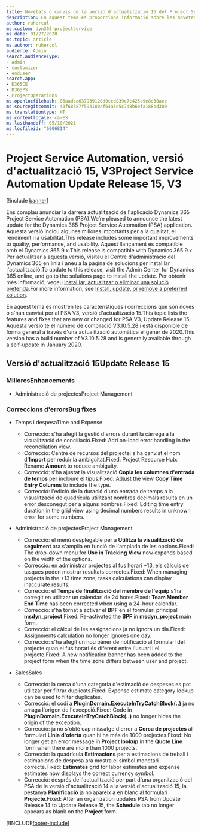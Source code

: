 ```yaml
---
title: Novetats o canvis de la versió d'actualització 15 del Project Service Automation, V3
description: En aquest tema es proporciona informació sobre les novetats a la versió d'actualització 15 del Project Service Automation, V3.
author: ruhercul
ms.custom: dyn365-projectservice
ms.date: 01/27/2020
ms.topic: article
ms.author: ruhercul
audience: Admin
search.audienceType:
- admin
- customizer
- enduser
search.app:
- D365CE
- D365PS
- ProjectOperations
ms.openlocfilehash: 86aadca637939120d0ccd839e7c425e9e8d38aec
ms.sourcegitcommit: 40f68387f594180af64a5e5c748b6efa188bd300
ms.translationtype: HT
ms.contentlocale: ca-ES
ms.lasthandoff: 05/10/2021
ms.locfileid: "6006814"
---
```

# <a name="project-service-automation-update-release-15-v3"></a><span data-ttu-id="c01cc-103">Project Service Automation, versió d'actualització 15, V3</span><span class="sxs-lookup"><span data-stu-id="c01cc-103">Project Service Automation Update Release 15, V3</span></span>

[!include [banner](../includes/psa-now-project-operations.md)]

<span data-ttu-id="c01cc-104">Ens complau anunciar la darrera actualització de l'aplicació Dynamics 365 Project Service Automation (PSA).</span><span class="sxs-lookup"><span data-stu-id="c01cc-104">We’re pleased to announce the latest update for the Dynamics 365 Project Service Automation (PSA) application.</span></span> <span data-ttu-id="c01cc-105">Aquesta versió inclou algunes millores importants per a la qualitat, el rendiment i la usabilitat.</span><span class="sxs-lookup"><span data-stu-id="c01cc-105">This release includes some important improvements to quality, performance, and usability.</span></span> <span data-ttu-id="c01cc-106">Aquest llançament és compatible amb el Dynamics 365 9.x.</span><span class="sxs-lookup"><span data-stu-id="c01cc-106">This release is compatible with Dynamics 365 9.x.</span></span> <span data-ttu-id="c01cc-107">Per actualitzar a aquesta versió, visiteu el Centre d'administració del Dynamics 365 en línia i aneu a la pàgina de solucions per instal·lar l'actualització.</span><span class="sxs-lookup"><span data-stu-id="c01cc-107">To update to this release, visit the Admin Center for Dynamics 365 online, and go to the solutions page to install the update.</span></span> <span data-ttu-id="c01cc-108">Per obtenir més informació, vegeu [Instal·lar, actualitzar o eliminar una solució preferida](/power-platform/admin/install-remove-preferred-solution).</span><span class="sxs-lookup"><span data-stu-id="c01cc-108">For more information, see [Install, update, or remove a preferred solution](/power-platform/admin/install-remove-preferred-solution).</span></span>

<span data-ttu-id="c01cc-109">En aquest tema es mostren les característiques i correccions que són noves o s'han canviat per al PSA V3, versió d'actualització 15.</span><span class="sxs-lookup"><span data-stu-id="c01cc-109">This topic lists the features and fixes that are new or changed for PSA V3, Update Release 15.</span></span> <span data-ttu-id="c01cc-110">Aquesta versió té el número de compilació V3.10.5.28 i està disponible de forma general a través d'una actualització automàtica el gener de 2020.</span><span class="sxs-lookup"><span data-stu-id="c01cc-110">This version has a build number of V3.10.5.28 and is generally available through a self-update in January 2020.</span></span>

## <a name="update-release-15"></a><span data-ttu-id="c01cc-111">Versió d'actualització 15</span><span class="sxs-lookup"><span data-stu-id="c01cc-111">Update Release 15</span></span> 

### <a name="enhancements"></a><span data-ttu-id="c01cc-112">Millores</span><span class="sxs-lookup"><span data-stu-id="c01cc-112">Enhancements</span></span>

- <span data-ttu-id="c01cc-113">Administració de projectes</span><span class="sxs-lookup"><span data-stu-id="c01cc-113">Project Management</span></span>

### <a name="bug-fixes"></a><span data-ttu-id="c01cc-114">Correccions d'errors</span><span class="sxs-lookup"><span data-stu-id="c01cc-114">Bug fixes</span></span>

- <span data-ttu-id="c01cc-115">Temps i despesa</span><span class="sxs-lookup"><span data-stu-id="c01cc-115">Time and Expense</span></span>

  - <span data-ttu-id="c01cc-116">Correcció: s'ha afegit la gestió d'errors durant la càrrega a la visualització de conciliació.</span><span class="sxs-lookup"><span data-stu-id="c01cc-116">Fixed: Add on-load error handling in the reconciliation view.</span></span>
  - <span data-ttu-id="c01cc-117">Correcció: Centre de recursos del projecte: s'ha canviat el nom d'**Import** per reduir la ambigüitat.</span><span class="sxs-lookup"><span data-stu-id="c01cc-117">Fixed: Project Resource Hub: Rename **Amount** to reduce ambiguity.</span></span>
  - <span data-ttu-id="c01cc-118">Correcció: s'ha ajustat la visualització **Copia les columnes d'entrada de temps** per incloure el tipus.</span><span class="sxs-lookup"><span data-stu-id="c01cc-118">Fixed: Adjust the view **Copy Time Entry Columns** to include the type.</span></span>
  - <span data-ttu-id="c01cc-119">Correcció: l'edició de la duració d'una entrada de temps a la visualització de quadrícula utilitzant nombres decimals resulta en un error desconegut per a alguns nombres.</span><span class="sxs-lookup"><span data-stu-id="c01cc-119">Fixed: Editing time entry duration in the grid view using decimal numbers results in unknown error for some numbers.</span></span>

- <span data-ttu-id="c01cc-120">Administració de projectes</span><span class="sxs-lookup"><span data-stu-id="c01cc-120">Project Management</span></span>

  - <span data-ttu-id="c01cc-121">Correcció: el menú desplegable per a **Utilitza la visualització de seguiment** ara s'amplia en funció de l'amplada de les opcions.</span><span class="sxs-lookup"><span data-stu-id="c01cc-121">Fixed: The drop-down menu for **Use in Tracking View** now expands based on the width of the options.</span></span>
  - <span data-ttu-id="c01cc-122">Correcció: en administrar projectes al fus horari +13, els càlculs de tasques poden mostrar resultats correctes.</span><span class="sxs-lookup"><span data-stu-id="c01cc-122">Fixed: When managing projects in the +13 time zone, tasks calculations can display inaccurate results.</span></span>
  - <span data-ttu-id="c01cc-123">Correcció: el **Temps de finalització del membre de l'equip** s'ha corregit en utilitzar un calendari de 24 hores.</span><span class="sxs-lookup"><span data-stu-id="c01cc-123">Fixed: **Team Member End Time** has been corrected when using a 24-hour calendar.</span></span>
  - <span data-ttu-id="c01cc-124">Correcció: s'ha tornat a activar el **BPF** en el formulari principal **msdyn_project**.</span><span class="sxs-lookup"><span data-stu-id="c01cc-124">Fixed: Re-activated the **BPF** in **msdyn_project** main form.</span></span>
  - <span data-ttu-id="c01cc-125">Correcció: el càlcul de les assignacions ja no ignora un dia.</span><span class="sxs-lookup"><span data-stu-id="c01cc-125">Fixed: Assignments calculation no longer ignores one day.</span></span>
  - <span data-ttu-id="c01cc-126">Correcció: s'ha afegit un nou bàner de notificació al formulari del projecte quan el fus horari és diferent entre l'usuari i el projecte.</span><span class="sxs-lookup"><span data-stu-id="c01cc-126">Fixed: A new notification banner has been added to the project form when the time zone differs between user and project.</span></span>

- <span data-ttu-id="c01cc-127">Sales</span><span class="sxs-lookup"><span data-stu-id="c01cc-127">Sales</span></span>

  - <span data-ttu-id="c01cc-128">Correcció: la cerca d'una categoria d'estimació de despeses es pot utilitzar per filtrar duplicats.</span><span class="sxs-lookup"><span data-stu-id="c01cc-128">Fixed: Expense estimate category lookup can be used to filter duplicates.</span></span>
  - <span data-ttu-id="c01cc-129">Correcció: el codi a **PluginDomain.ExecuteInTryCatchBlock(..)** ja no amaga l'origen de l'excepció.</span><span class="sxs-lookup"><span data-stu-id="c01cc-129">Fixed: Code in **PluginDomain.ExecuteInTryCatchBlock(..)** no longer hides the origin of the exception.</span></span>
  - <span data-ttu-id="c01cc-130">Correcció: ja no s'obté cap missatge d'error a **Cerca de projectes** al formulari **Línia d'oferta** quan hi ha més de 1000 projectes.</span><span class="sxs-lookup"><span data-stu-id="c01cc-130">Fixed: No longer get an error message in **Project lookup** in the **Quote Line** form when there are more than 1000 projects.</span></span>
  - <span data-ttu-id="c01cc-131">Correcció: la quadrícula **Estimacions** per a estimacions de treball i estimacions de despesa ara mostra el símbol monetari correcte.</span><span class="sxs-lookup"><span data-stu-id="c01cc-131">Fixed: **Estimates** grid for labor estimates and expense estimates now displays the correct currency symbol.</span></span>
  - <span data-ttu-id="c01cc-132">Correcció: després de l'actualització per part d'una organització del PSA de la versió d'actualització 14 a la versió d'actualització 15, la pestanya **Planificació** ja no apareix a en blanc al formulari **Projecte**.</span><span class="sxs-lookup"><span data-stu-id="c01cc-132">Fixed: After an organization updates PSA from Update Release 14 to Update Release 15, the **Schedule** tab no longer appears as blank on the **Project** form.</span></span>


[!INCLUDE[footer-include](../includes/footer-banner.md)]